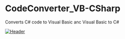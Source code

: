 # CodeConverter_VB-CSharp
 Converts C# code to Visual Basic anc Visual Basic to C#


[![Header](https://raw.githubusercontent.com/MartinHeinz/<OWNER>/<OWNER>/readme_header.png "Header")](https://some-url.dev/)
